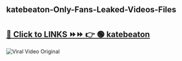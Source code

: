 
 ## katebeaton-Only-Fans-Leaked-Videos-Files

# <h2><a href="https://mediaupload.pro?katebeaton">🔗 Click to LINKS ⏩⏩ 👉 🟢 katebeaton </a></h2>

<a href="https://mediaupload.pro?katebeaton" rel="nofollow" data-target="animated-image.originalLink"><img src="https://i.ibb.co.com/xMMVF88/686577567.gif" alt="Viral Video Original" style="max-width: 100%; display: inline-block;" data-target="animated-image.originalImage"></a>